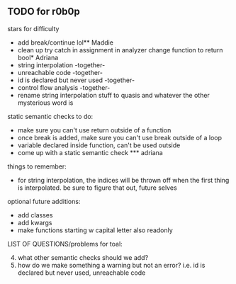 ## TODO for r0b0p

stars for difficulty

- add break/continue lol\*\* Maddie
- clean up try catch in assignment in analyzer change function to return bool\* Adriana
- string interpolation -together-
- unreachable code -together-
- id is declared but never used -together-
- control flow analysis -together-
- rename string interpolation stuff to quasis and whatever the other mysterious word is

static semantic checks to do:

- make sure you can't use return outside of a function
- once break is added, make sure you can't use break outside of a loop
- variable declared inside function, can't be used outside
- come up with a static semantic check \*\*\* adriana

things to remember:

- for string interpolation, the indices will be thrown off when the first thing is interpolated. be sure to figure that out, future selves

optional future additions:

- add classes
- add kwargs
- make functions starting w capital letter also readonly

LIST OF QUESTIONS/problems for toal:

4. what other semantic checks should we add?
5. how do we make something a warning but not an error? i.e. id is declared but never used, unreachable code
